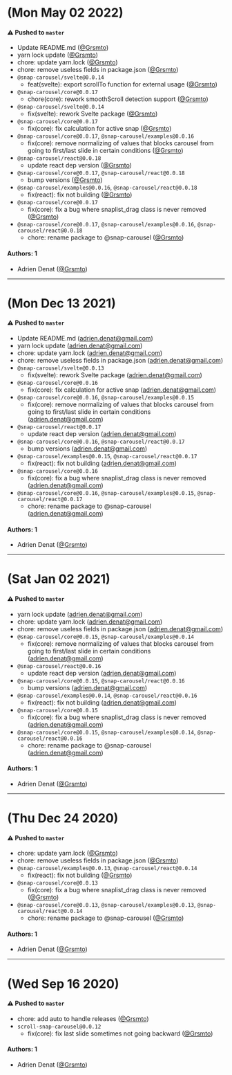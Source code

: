 # (Mon May 02 2022)

#### ⚠️ Pushed to `master`

- Update README.md ([@Grsmto](https://github.com/Grsmto))
- yarn lock update ([@Grsmto](https://github.com/Grsmto))
- chore: update yarn.lock ([@Grsmto](https://github.com/Grsmto))
- chore: remove useless fields in package.json ([@Grsmto](https://github.com/Grsmto))
- `@snap-carousel/svelte@0.0.14`
  - feat(svelte): export scrollTo function for external usage ([@Grsmto](https://github.com/Grsmto))
- `@snap-carousel/core@0.0.17`
  - chore(core): rework smoothScroll detection support ([@Grsmto](https://github.com/Grsmto))
- `@snap-carousel/svelte@0.0.14`
  - fix(svelte): rework Svelte package ([@Grsmto](https://github.com/Grsmto))
- `@snap-carousel/core@0.0.17`
  - fix(core): fix calculation for active snap ([@Grsmto](https://github.com/Grsmto))
- `@snap-carousel/core@0.0.17`, `@snap-carousel/examples@0.0.16`
  - fix(core): remove normalizing of values that blocks carousel from going to first/last slide in certain conditions ([@Grsmto](https://github.com/Grsmto))
- `@snap-carousel/react@0.0.18`
  - update react dep version ([@Grsmto](https://github.com/Grsmto))
- `@snap-carousel/core@0.0.17`, `@snap-carousel/react@0.0.18`
  - bump versions ([@Grsmto](https://github.com/Grsmto))
- `@snap-carousel/examples@0.0.16`, `@snap-carousel/react@0.0.18`
  - fix(react): fix not building ([@Grsmto](https://github.com/Grsmto))
- `@snap-carousel/core@0.0.17`
  - fix(core): fix a bug where snaplist_drag class is never removed ([@Grsmto](https://github.com/Grsmto))
- `@snap-carousel/core@0.0.17`, `@snap-carousel/examples@0.0.16`, `@snap-carousel/react@0.0.18`
  - chore: rename package to @snap-carousel ([@Grsmto](https://github.com/Grsmto))

#### Authors: 1

- Adrien Denat ([@Grsmto](https://github.com/Grsmto))

---

# (Mon Dec 13 2021)

#### ⚠️ Pushed to `master`

- Update README.md (adrien.denat@gmail.com)
- yarn lock update (adrien.denat@gmail.com)
- chore: update yarn.lock (adrien.denat@gmail.com)
- chore: remove useless fields in package.json (adrien.denat@gmail.com)
- `@snap-carousel/svelte@0.0.13`
  - fix(svelte): rework Svelte package (adrien.denat@gmail.com)
- `@snap-carousel/core@0.0.16`
  - fix(core): fix calculation for active snap (adrien.denat@gmail.com)
- `@snap-carousel/core@0.0.16`, `@snap-carousel/examples@0.0.15`
  - fix(core): remove normalizing of values that blocks carousel from going to first/last slide in certain conditions (adrien.denat@gmail.com)
- `@snap-carousel/react@0.0.17`
  - update react dep version (adrien.denat@gmail.com)
- `@snap-carousel/core@0.0.16`, `@snap-carousel/react@0.0.17`
  - bump versions (adrien.denat@gmail.com)
- `@snap-carousel/examples@0.0.15`, `@snap-carousel/react@0.0.17`
  - fix(react): fix not building (adrien.denat@gmail.com)
- `@snap-carousel/core@0.0.16`
  - fix(core): fix a bug where snaplist_drag class is never removed (adrien.denat@gmail.com)
- `@snap-carousel/core@0.0.16`, `@snap-carousel/examples@0.0.15`, `@snap-carousel/react@0.0.17`
  - chore: rename package to @snap-carousel (adrien.denat@gmail.com)

#### Authors: 1

- Adrien Denat ([@Grsmto](https://github.com/Grsmto))

---

# (Sat Jan 02 2021)

#### ⚠️ Pushed to `master`

- yarn lock update (adrien.denat@gmail.com)
- chore: update yarn.lock (adrien.denat@gmail.com)
- chore: remove useless fields in package.json (adrien.denat@gmail.com)
- `@snap-carousel/core@0.0.15`, `@snap-carousel/examples@0.0.14`
  - fix(core): remove normalizing of values that blocks carousel from going to first/last slide in certain conditions (adrien.denat@gmail.com)
- `@snap-carousel/react@0.0.16`
  - update react dep version (adrien.denat@gmail.com)
- `@snap-carousel/core@0.0.15`, `@snap-carousel/react@0.0.16`
  - bump versions (adrien.denat@gmail.com)
- `@snap-carousel/examples@0.0.14`, `@snap-carousel/react@0.0.16`
  - fix(react): fix not building (adrien.denat@gmail.com)
- `@snap-carousel/core@0.0.15`
  - fix(core): fix a bug where snaplist_drag class is never removed (adrien.denat@gmail.com)
- `@snap-carousel/core@0.0.15`, `@snap-carousel/examples@0.0.14`, `@snap-carousel/react@0.0.16`
  - chore: rename package to @snap-carousel (adrien.denat@gmail.com)

#### Authors: 1

- Adrien Denat ([@Grsmto](https://github.com/Grsmto))

---

# (Thu Dec 24 2020)

#### ⚠️ Pushed to `master`

- chore: update yarn.lock ([@Grsmto](https://github.com/Grsmto))
- chore: remove useless fields in package.json ([@Grsmto](https://github.com/Grsmto))
- `@snap-carousel/examples@0.0.13`, `@snap-carousel/react@0.0.14`
  - fix(react): fix not building ([@Grsmto](https://github.com/Grsmto))
- `@snap-carousel/core@0.0.13`
  - fix(core): fix a bug where snaplist_drag class is never removed ([@Grsmto](https://github.com/Grsmto))
- `@snap-carousel/core@0.0.13`, `@snap-carousel/examples@0.0.13`, `@snap-carousel/react@0.0.14`
  - chore: rename package to @snap-carousel ([@Grsmto](https://github.com/Grsmto))

#### Authors: 1

- Adrien Denat ([@Grsmto](https://github.com/Grsmto))

---

# (Wed Sep 16 2020)

#### ⚠️ Pushed to `master`

- chore: add auto to handle releases ([@Grsmto](https://github.com/Grsmto))
- `scroll-snap-carousel@0.0.12`
  - fix(core): fix last slide sometimes not going backward ([@Grsmto](https://github.com/Grsmto))

#### Authors: 1

- Adrien Denat ([@Grsmto](https://github.com/Grsmto))
